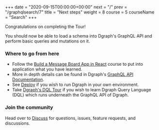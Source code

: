 +++
date = "2020-09-15T00:00:00+00:00"
next = "/"
prev = "/graphqlsearch/7"
title = "Next steps"
weight = 8
course = 5
courseName = "Search"
+++

Congratulations on completing the Tour!

You should now be able to load a schema into Dgraph's GraphQL API and perform
basic queries and mutations on it.

### Where to go from here

- Follow the
  [Build a Message Board App in React](https://dgraph.io/learn/courses/messageboardapp/react/overview/introduction/)
  course to put into application what you have learned.
- More in depth details can be found in Dgraph's
  [GraphQL API Documentation](https://dgraph.io/docs/query-language/).
- See [Deploy](https://dgraph.io/docs/deploy) if you wish to run Dgraph in your
  own environment.
- Take [Dgraph's DQL Tour](https://dgraph.io/tour/intro/1/) if you wish to learn
  Dgraph Query Language (DQL) which runs underneath the GraphQL API of Dgraph.

### Join the community

Head over to [Discuss](https://discuss.dgraph.io/) for questions, issues,
feature requests, and discussions.
